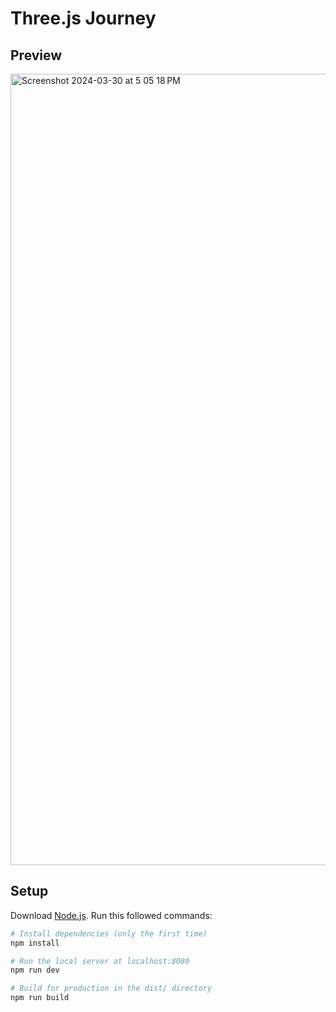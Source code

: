 # Three.js Journey

## Preview  
<img width="1266" alt="Screenshot 2024-03-30 at 5 05 18 PM" src="https://github.com/KishanBapodra/Halloween-House/assets/60054955/7710c364-4e17-4d25-b83e-89c9ec71cd52">

## Setup
Download [Node.js](https://nodejs.org/en/download/).
Run this followed commands:

``` bash
# Install dependencies (only the first time)
npm install

# Run the local server at localhost:8080
npm run dev

# Build for production in the dist/ directory
npm run build
```
